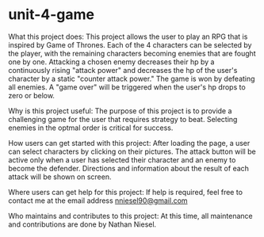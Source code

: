 # unit-4-game

What this project does:
This project allows the user to play an RPG that is inspired by Game of Thrones.  Each of the 4 characters can be selected by the player, with the remaining characters becoming enemies that are fought one by one.  Attacking a chosen enemy decreases their hp by a continuously rising "attack power" and decreases the hp of the user's character by a static "counter attack power." The game is won by defeating all enemies.  A "game over" will be triggered when the user's hp drops to zero or below.

Why is this project useful:
The purpose of this project is to provide a challenging game for the user that requires strategy to beat.  Selecting enemies in the optmal order is critical for success.

How users can get started with this project:
After loading the page, a user can select characters by clicking on their pictures.  The attack button will be active only when a user has selected their character and an enemy to become the defender. Directions and information about the result of each attack will be shown on screen.

Where users can get help for this project:
If help is required, feel free to contact me at the email address nniesel90@gmail.com

Who maintains and contributes to this project:
At this time, all maintenance and contributions are done by Nathan Niesel.
